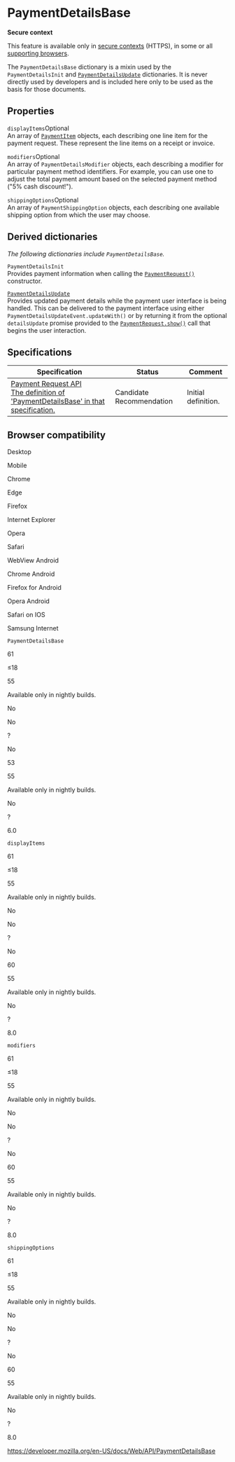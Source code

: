 PaymentDetailsBase
==================

**Secure context**

This feature is available only in [secure contexts](https://developer.mozilla.org/en-US/docs/Web/Security/Secure_Contexts) (HTTPS), in some or all [supporting browsers](#browser_compatibility).

The `PaymentDetailsBase` dictionary is a mixin used by the <span class="page-not-created">`PaymentDetailsInit`</span> and [`PaymentDetailsUpdate`](paymentdetailsupdate) dictionaries. It is never directly used by developers and is included here only to be used as the basis for those documents.

Properties
----------

 <span class="page-not-created">`displayItems`</span><span class="badge inline optional">Optional</span>   
An array of [`PaymentItem`](paymentitem) objects, each describing one line item for the payment request. These represent the line items on a receipt or invoice.

 <span class="page-not-created">`modifiers`</span><span class="badge inline optional">Optional</span>   
An array of <span class="page-not-created">`PaymentDetailsModifier`</span> objects, each describing a modifier for particular payment method identifiers. For example, you can use one to adjust the total payment amount based on the selected payment method ("5% cash discount!").

 <span class="page-not-created">`shippingOptions`</span><span class="badge inline optional">Optional</span>   
An array of <span class="page-not-created">`PaymentShippingOption`</span> objects, each describing one available shipping option from which the user may choose.

Derived dictionaries
--------------------

*The following dictionaries include `PaymentDetailsBase`.*

<span class="page-not-created">`PaymentDetailsInit`</span>  
Provides payment information when calling the [`PaymentRequest()`](paymentrequest/paymentrequest) constructor.

[`PaymentDetailsUpdate`](paymentdetailsupdate)  
Provides updated payment details while the payment user interface is being handled. This can be delivered to the payment interface using either <span class="page-not-created">`PaymentDetailsUpdateEvent.updateWith()`</span> or by returning it from the optional `detailsUpdate` promise provided to the [`PaymentRequest.show()`](paymentrequest/show) call that begins the user interaction.

Specifications
--------------

<table><thead><tr class="header"><th>Specification</th><th>Status</th><th>Comment</th></tr></thead><tbody><tr class="odd"><td><a href="https://w3c.github.io/payment-request/#dom-paymentdetailsbase">Payment Request API<br />
<span class="small">The definition of 'PaymentDetailsBase' in that specification.</span></a></td><td><span class="spec-cr">Candidate Recommendation</span></td><td>Initial definition.</td></tr></tbody></table>

Browser compatibility
---------------------

Desktop

Mobile

Chrome

Edge

Firefox

Internet Explorer

Opera

Safari

WebView Android

Chrome Android

Firefox for Android

Opera Android

Safari on IOS

Samsung Internet

`PaymentDetailsBase`

61

≤18

55

Available only in nightly builds.

No

No

?

No

53

55

Available only in nightly builds.

No

?

6.0

`displayItems`

61

≤18

55

Available only in nightly builds.

No

No

?

No

60

55

Available only in nightly builds.

No

?

8.0

`modifiers`

61

≤18

55

Available only in nightly builds.

No

No

?

No

60

55

Available only in nightly builds.

No

?

8.0

`shippingOptions`

61

≤18

55

Available only in nightly builds.

No

No

?

No

60

55

Available only in nightly builds.

No

?

8.0

<a href="https://developer.mozilla.org/en-US/docs/Web/API/PaymentDetailsBase" class="_attribution-link">https://developer.mozilla.org/en-US/docs/Web/API/PaymentDetailsBase</a>
